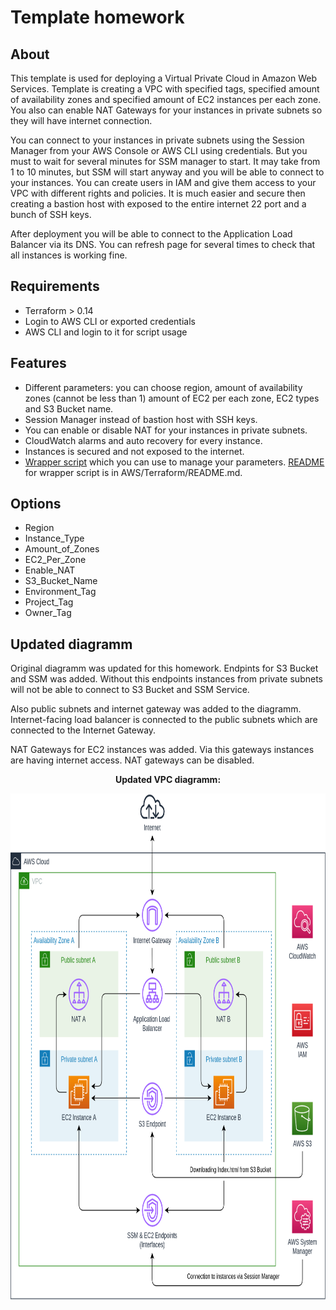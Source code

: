 

# Template homework
## About

This template is used for deploying a Virtual Private Cloud in Amazon Web Services. Template is creating a VPC with specified tags, specified amount of availability zones and specified amount of EC2 instances per each zone. You also can enable NAT Gateways for your instances in private subnets so they will have internet connection. 

You can connect to your instances in private subnets using the Session Manager from your AWS Console or AWS CLI using credentials. But you must to wait for several minutes for SSM manager to start. It may take from 1 to 10 minutes, but SSM will start anyway and you will be able to connect to your instances. You can create users in IAM and give them access to your VPC with different rights and policies. It is much easier and secure then creating a bastion host with exposed to the entire internet 22 port and a bunch of SSH keys.

After deployment you will be able to connect to the Application Load Balancer via its DNS. You can refresh page for several times to check that all instances is working fine.

## Requirements

* Terraform > 0.14
* Login to AWS CLI or exported credentials
* AWS CLI and login to it for script usage

## Features 

* Different parameters: you can choose region, amount of availability zones (cannot be less than 1) amount of EC2 per each zone, EC2 types and S3 Bucket name. 
* Session Manager instead of bastion host with SSH keys.
* You can enable or disable NAT for your instances in private subnets.
* CloudWatch alarms and auto recovery for every instance.
* Instances is secured and not exposed to the internet.
* [Wrapper script](AWS/Terraform/wrapper-script.sh) which you can use to manage your parameters. [README](AWS/Terraform/README.md) for wrapper script is in AWS/Terraform/README.md.

## Options

* Region
* Instance_Type
* Amount_of_Zones 
* EC2_Per_Zone    
* Enable_NAT      
* S3_Bucket_Name  
* Environment_Tag 
* Project_Tag     
* Owner_Tag       
 
## Updated diagramm

Original diagramm was updated for this homework. Endpints for S3 Bucket and SSM was added. Without this endpoints instances from private subnets will not be able to connect to S3 Bucket and SSM Service.

Also public subnets and internet gateway was added to the diagramm. Internet-facing load balancer is connected to the public subnets which are connected to the Internet Gateway. 

NAT Gateways for EC2 instances was added. Via this gateways instances are having internet access. NAT gateways can be disabled. 

<p align=center><b>Updated VPC diagramm:</b></p>
<p align=center>

  <img width="800" height="810" src="Updated_diagramm.png">

</p>

